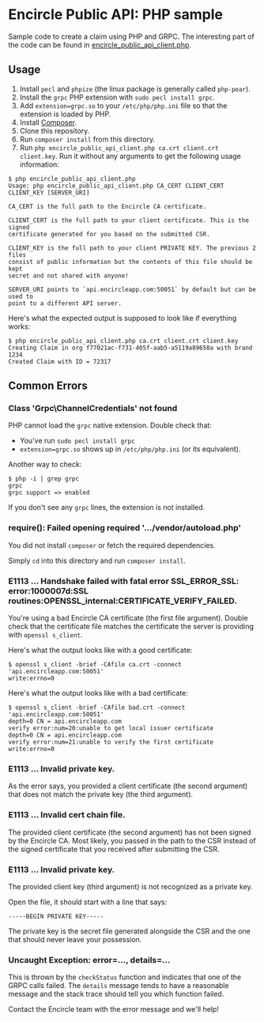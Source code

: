 Encircle Public API: PHP sample
===============================

Sample code to create a claim using PHP and GRPC. The interesting part of the
code can be found in
[encircle_public_api_client.php](encircle_public_api_client.php).

Usage
-----

1. Install `pecl` and `phpize` (the linux package is generally called
   `php-pear`).
2. Install the `grpc` PHP extension with `sudo pecl install grpc`.
3. Add `extension=grpc.so` to your `/etc/php/php.ini` file so that the
   extension is loaded by PHP.
4. Install [Composer](https://getcomposer.org/).
5. Clone this repository.
6. Run `composer install` from this directory.
7. Run `php encircle_public_api_client.php ca.crt client.crt client.key`. Run
   it without any arguments to get the following usage information:

```
$ php encircle_public_api_client.php
Usage: php encircle_public_api_client.php CA_CERT CLIENT_CERT CLIENT_KEY [SERVER_URI]

CA_CERT is the full path to the Encircle CA certificate.

CLIENT_CERT is the full path to your client certificate. This is the signed
certificate generated for you based on the submitted CSR.

CLIENT_KEY is the full path to your client PRIVATE KEY. The previous 2 files
consist of public information but the contents of this file should be kept
secret and not shared with anyone!

SERVER_URI points to `api.encircleapp.com:50051` by default but can be used to
point to a different API server.
```

Here's what the expected output is supposed to look like if everything works:

```
$ php encircle_public_api_client.php ca.crt client.crt client.key
Creating Claim in org f77021ac-f731-405f-aab5-a5119a89658a with brand 1234
Created Claim with ID = 72317
```

Common Errors
-------------

### Class 'Grpc\ChannelCredentials' not found

PHP cannot load the `grpc` native extension. Double check that:

- You've run `sudo pecl install grpc`
- `extension=grpc.so` shows up in `/etc/php/php.ini` (or its equivalent).

Another way to check:

```
$ php -i | grep grpc
grpc
grpc support => enabled
```

If you don't see any `grpc` lines, the extension is not installed.

### require(): Failed opening required '.../vendor/autoload.php'

You did not install `composer` or fetch the required dependencies.

Simply `cd` into this directory and run `composer install`.

### E1113 ... Handshake failed with fatal error SSL_ERROR_SSL: error:1000007d:SSL routines:OPENSSL_internal:CERTIFICATE_VERIFY_FAILED.

You're using a bad Encircle CA certificate (the first file argument). Double
check that the certificate file matches the certificate the server is
providing with `openssl s_client`.

Here's what the output looks like with a good certificate:

```
$ openssl s_client -brief -CAfile ca.crt -connect 'api.encircleapp.com:50051'
write:errno=0
```

Here's what the output looks like with a bad certificate:

```
$ openssl s_client -brief -CAfile bad.crt -connect 'api.encircleapp.com:50051'
depth=0 CN = api.encircleapp.com
verify error:num=20:unable to get local issuer certificate
depth=0 CN = api.encircleapp.com
verify error:num=21:unable to verify the first certificate
write:errno=0
```

### E1113 ... Invalid private key.

As the error says, you provided a client certificate (the second argument) that
does not match the private key (the third argument).

### E1113 ... Invalid cert chain file.

The provided client certificate (the second argument) has not been signed by
the Encircle CA. Most likely, you passed in the path to the CSR instead of the
signed certificate that you received after submitting the CSR.

### E1113 ... Invalid private key.

The provided client key (third argument) is not recognized as a private key.

Open the file, it should start with a line that says:

```
-----BEGIN PRIVATE KEY-----
```

The private key is the secret file generated alongside the CSR and the one that
should never leave your possession.

### Uncaught Exception: error=..., details=...

This is thrown by the `checkStatus` function and indicates that one of the GRPC
calls failed. The `details` message tends to have a reasonable message and the
stack trace should tell you which function failed.

Contact the Encircle team with the error message and we'll help!
